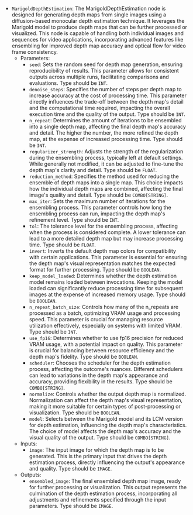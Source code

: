 - `MarigoldDepthEstimation`: The MarigoldDepthEstimation node is designed for generating depth maps from single images using a diffusion-based monocular depth estimation technique. It leverages the Marigold model to produce depth maps that can be further processed or visualized. This node is capable of handling both individual images and sequences for video applications, incorporating advanced features like ensembling for improved depth map accuracy and optical flow for video frame consistency.
    - Parameters:
        - `seed`: Sets the random seed for depth map generation, ensuring reproducibility of results. This parameter allows for consistent outputs across multiple runs, facilitating comparisons and evaluations. Type should be `INT`.
        - `denoise_steps`: Specifies the number of steps per depth map to increase accuracy at the cost of processing time. This parameter directly influences the trade-off between the depth map's detail and the computational time required, impacting the overall execution time and the quality of the output. Type should be `INT`.
        - `n_repeat`: Determines the amount of iterations to be ensembled into a single depth map, affecting the final depth map's accuracy and detail. The higher the number, the more refined the depth map, at the expense of increased processing time. Type should be `INT`.
        - `regularizer_strength`: Adjusts the strength of the regularization during the ensembling process, typically left at default settings. While generally not modified, it can be adjusted to fine-tune the depth map's clarity and detail. Type should be `FLOAT`.
        - `reduction_method`: Specifies the method used for reducing the ensemble of depth maps into a single map. This choice impacts how the individual depth maps are combined, affecting the final image's quality and detail. Type should be `COMBO[STRING]`.
        - `max_iter`: Sets the maximum number of iterations for the ensembling process. This parameter controls how long the ensembling process can run, impacting the depth map's refinement level. Type should be `INT`.
        - `tol`: The tolerance level for the ensembling process, affecting when the process is considered complete. A lower tolerance can lead to a more detailed depth map but may increase processing time. Type should be `FLOAT`.
        - `invert`: Inverts the default depth map colors for compatibility with certain applications. This parameter is essential for ensuring the depth map's visual representation matches the expected format for further processing. Type should be `BOOLEAN`.
        - `keep_model_loaded`: Determines whether the depth estimation model remains loaded between invocations. Keeping the model loaded can significantly reduce processing time for subsequent images at the expense of increased memory usage. Type should be `BOOLEAN`.
        - `n_repeat_batch_size`: Controls how many of the n_repeats are processed as a batch, optimizing VRAM usage and processing speed. This parameter is crucial for managing resource utilization effectively, especially on systems with limited VRAM. Type should be `INT`.
        - `use_fp16`: Determines whether to use fp16 precision for reduced VRAM usage, with a potential impact on quality. This parameter is crucial for balancing between resource efficiency and the depth map's fidelity. Type should be `BOOLEAN`.
        - `scheduler`: Chooses the scheduler for the depth estimation process, affecting the outcome's nuances. Different schedulers can lead to variations in the depth map's appearance and accuracy, providing flexibility in the results. Type should be `COMBO[STRING]`.
        - `normalize`: Controls whether the output depth map is normalized. Normalization can affect the depth map's visual representation, making it more suitable for certain types of post-processing or visualization. Type should be `BOOLEAN`.
        - `model`: Selects between the Marigold model and its LCM version for depth estimation, influencing the depth map's characteristics. The choice of model affects the depth map's accuracy and the visual quality of the output. Type should be `COMBO[STRING]`.
    - Inputs:
        - `image`: The input image for which the depth map is to be generated. This is the primary input that drives the depth estimation process, directly influencing the output's appearance and quality. Type should be `IMAGE`.
    - Outputs:
        - `ensembled_image`: The final ensembled depth map image, ready for further processing or visualization. This output represents the culmination of the depth estimation process, incorporating all adjustments and refinements specified through the input parameters. Type should be `IMAGE`.

